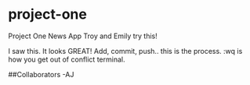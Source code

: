 # project-one
Project One News App
Troy and Emily try this!


I saw this. It looks GREAT!
Add, commit, push.. this is the process. :wq is how you get out of conflict terminal.

##Collaborators
-AJ
